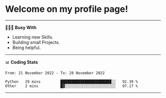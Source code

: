 # Welcome on my profile page!
<!-- print(("dralla"[::-1]+"s").capitalize()) -->

---
👨🏻‍💻 **Busy With**
* Learning new Skills.
* Building small Projects.
* Being helpful.

---
📊 **Coding Stats**
<!--START_SECTION:waka-->

```text
From: 21 November 2022 - To: 28 November 2022

Python   29 mins         ███████████████████████░░   92.39 %
Other    2 mins          █▓░░░░░░░░░░░░░░░░░░░░░░░   07.17 %
```

<!--END_SECTION:waka-->
---
